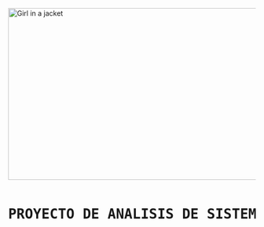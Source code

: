 <img src="https://www.queestudiar.org/wp-content/uploads/2017/10/software-750x350.jpg" alt="Girl in a jacket" width="750" height="350">
<pre>
<h1>PROYECTO DE ANALISIS DE SISTEMAS II</h1>
</pre>

